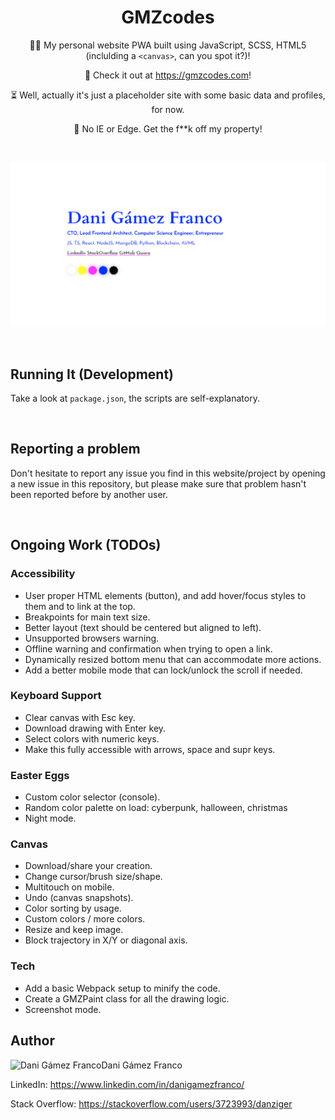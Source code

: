 <h1 align="center">GMZcodes</h1>

<p align="center">
    👨‍💻 My personal website PWA built using JavaScript, SCSS, HTML5 (inclulding a <code>&lt;canvas&gt;</code>, can you spot it?)!
</p><p align="center">
    🚀 Check it out at <a href="https://gmzcodes.com">https://gmzcodes.com</a>!
</p><p align="center">
    ⏳ Well, actually it's just a placeholder site with some basic data and profiles, for now.
</p><p align="center">
    💩 No IE or Edge. Get the f**k off my property!
</p>

<br />


<p align="center">
    <a href="https://gmzcodes.com" target="_blank">
        <img src="./static/images/og-images/dani-gamez-franco-personal-website.png" width="512" />
    </a>
</p>

<br />


Running It (Development)
------------------------

Take a look at `package.json`, the scripts are self-explanatory.

<br />


Reporting a problem
-------------------

Don't hesitate to report any issue you find in this website/project by opening a new issue in this repository, but please make sure that problem hasn't been reported before by another user.

<br />


Ongoing Work (TODOs)
--------------------

### Accessibility

- User proper HTML elements (button), and add hover/focus styles to them and to link at the top.
- Breakpoints for main text size.
- Better layout (text should be centered but aligned to left).
- Unsupported browsers warning.
- Offline warning and confirmation when trying to open a link.
- Dynamically resized bottom menu that can accommodate more actions.
- Add a better mobile mode that can lock/unlock the scroll if needed.


### Keyboard Support

- Clear canvas with Esc key.
- Download drawing with Enter key.
- Select colors with numeric keys.
- Make this fully accessible with arrows, space and supr keys.


### Easter Eggs

- Custom color selector (console).
- Random color palette on load: cyberpunk, halloween, christmas
- Night mode.


### Canvas

- Download/share your creation.
- Change cursor/brush size/shape.
- Multitouch on mobile.
- Undo (canvas snapshots).
- Color sorting by usage.
- Custom colors / more colors.
- Resize and keep image.
- Block trajectory in X/Y or diagonal axis.


### Tech

- Add a basic Webpack setup to minify the code.
- Create a GMZPaint class for all the drawing logic.
- Screenshot mode.


Author
------

<img
    src="https://s.gravatar.com/avatar/ff1de7f1a325c8005379a310949f7f23?s=128"
    alt="Dani Gámez Franco"
    align="left"
/>

Dani Gámez Franco

LinkedIn: https://www.linkedin.com/in/danigamezfranco/

Stack Overflow: https://stackoverflow.com/users/3723993/danziger
